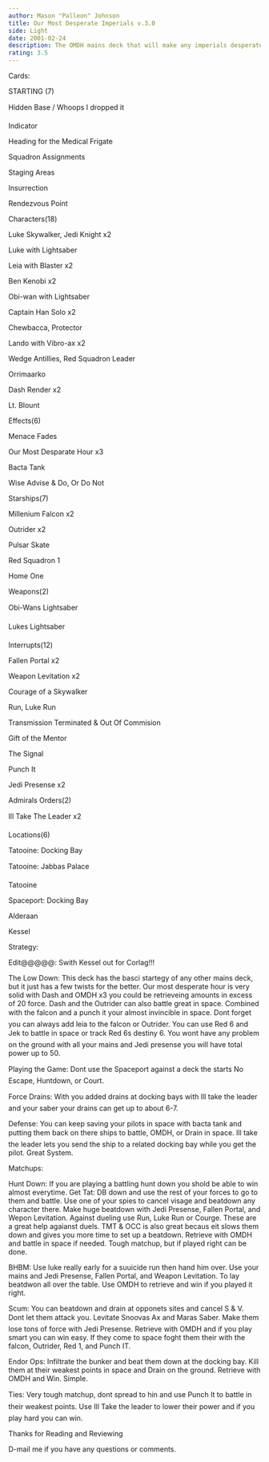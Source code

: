 ```yaml
---
author: Mason "Palleon" Johnson
title: Our Most Desperate Imperials v.3.0
side: Light
date: 2001-02-24
description: The OMDH mains deck that will make any imperials desperate.
rating: 3.5
---
```

Cards: 

STARTING (7) 
Hidden Base / Whoops I dropped it 
Indicator 
Heading for the Medical Frigate 
Squadron Assignments 
Staging Areas 
Insurrection 
Rendezvous Point 

Characters(18) 
Luke Skywalker, Jedi Knight x2 
Luke with Lightsaber 
Leia with Blaster x2 
Ben Kenobi x2
Obi-wan with Lightsaber  
Captain Han Solo x2 
Chewbacca, Protector 
Lando with Vibro-ax x2 
Wedge Antillies, Red Squadron Leader 
Orrimaarko 
Dash Render x2 
Lt. Blount 

Effects(6) 
Menace Fades 
Our Most Desparate Hour x3 
Bacta Tank 
Wise Advise & Do, Or Do Not 

Starships(7) 
Millenium Falcon x2 
Outrider x2 
Pulsar Skate 
Red Squadron 1 
Home One 

Weapons(2) 
Obi-Wans Lightsaber 
Lukes Lightsaber 

Interrupts(12) 
Fallen Portal x2 
Weapon Levitation x2 
Courage of a Skywalker 
Run, Luke Run 
Transmission Terminated & Out Of Commision 
Gift of the Mentor 
The Signal 
Punch It 
Jedi Presense x2 

Admirals Orders(2) 
Ill Take The Leader x2 

Locations(6) 
Tatooine: Docking Bay 
Tatooine: Jabbas Palace 
Tatooine 
Spaceport: Docking Bay 
Alderaan 
Kessel  

Strategy: 

Edit@@@@@: Swith Kessel out for Corlag!!!

The Low Down: This deck has the basci startegy of any other mains deck, but it just has a few twists for the better. Our most desperate hour is very solid with Dash and OMDH x3 you could be retrieveing amounts in excess of 20 force. Dash and the Outrider can also battle great in space. Combined with the falcon and a punch it your almost invincible in space. Dont forget you can always add leia to the falcon or Outrider. You can use Red 6 and Jek to battle in space or track Red 6s destiny 6. You wont have any problem on the ground with all your mains and Jedi presense you will have total power up to 50. 

Playing the Game: Dont use the Spaceport against a deck the starts No Escape, Huntdown, or Court. 

Force Drains: With you added drains at docking bays with Ill take the leader and your saber your drains can get up to about 6-7. 

Defense: You can keep saving your pilots in space with bacta tank and putting them back on there ships to battle, OMDH, or Drain in space. Ill take the leader lets you send the ship to a related docking bay while you get the pilot. Great System. 

Matchups: 

Hunt Down: If you are playing a battling hunt down you shold be able to win almost everytime. Get Tat: DB down and use the rest of your forces to go to them and battle. Use one of your spies to cancel visage and beatdown any character there. Make huge beatdown with Jedi Presense, Fallen Portal, and Wepon Levitation. Against dueling use Run, Luke Run or Courge. These are a great help agaianst duels. TMT & OCC is also great becaus eit slows them down and gives you more time to set up a beatdown. Retrieve with OMDH and battle in space if needed. Tough matchup, but if played right can be done. 

BHBM: Use luke really early for a suuicide run then hand him over. Use your mains and Jedi Presense, Fallen Portal, and Weapon Levitation. To lay beatdwon all over the table. Use OMDH to retrieve and win if you played it right. 

Scum: You can beatdown and drain at opponets sites and cancel S & V. Dont let them attack you. Levitate Snoovas Ax and Maras Saber. Make them lose tons of force with Jedi Presense. Retrieve with OMDH and if you play smart you can win easy. If they come to space foght them their with the falcon, Outrider, Red 1, and Punch IT. 

Endor Ops: Infiltrate the bunker and beat them down at the docking bay. Kill them at their weakest points in space and Drain on the ground. Retrieve with OMDH and Win. Simple. 

Ties: Very tough matchup, dont spread to hin and use Punch It to battle in their weakest points. Use Ill Take the leader to lower their power and if you play hard you can win. 

Thanks for Reading and Reviewing 

D-mail me if you have any questions or comments.    